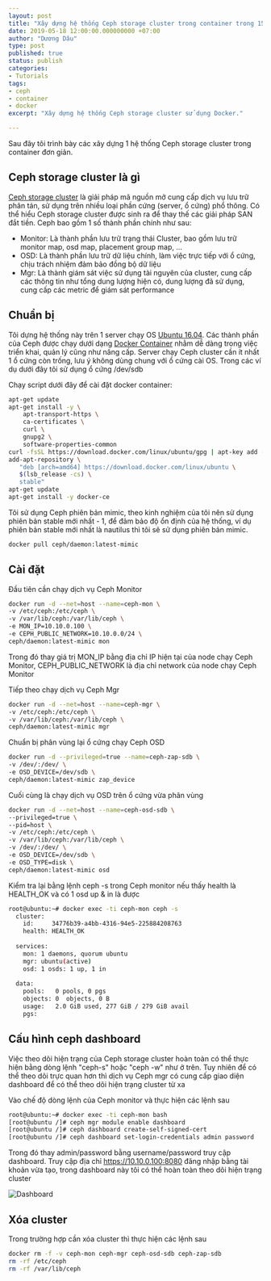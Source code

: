 ```yaml
---
layout: post
title: "Xây dựng hệ thống Ceph storage cluster trong container trong 15 phút"
date: 2019-05-18 12:00:00.000000000 +07:00
author: "Dương Dâu"
type: post
published: true
status: publish
categories: 
- Tutorials
tags:
- ceph
- container
- docker
excerpt: "Xây dựng hệ thống Ceph storage cluster sử dụng Docker."

---
```


Sau đây tôi trình bày các xây dựng 1 hệ thống Ceph storage cluster trong container đơn giản.

## Ceph storage cluster là gì

[Ceph storage cluster](https://ceph.com/) là giải pháp mã nguồn mở cung cấp dịch vụ lưu trữ phân tán, sử dụng trên nhiều loại phần cứng (server, ổ cứng) phổ thông. Có thể hiểu Ceph storage cluster được sinh ra để thay thế các giải pháp SAN đắt tiền.
Ceph bao gồm 1 số thành phần chính như sau:
* Monitor: Là thành phần lưu trữ trạng thái Cluster, bao gồm lưu trữ monitor map, osd map, placement group map, ...
* OSD: Là thành phần lưu trữ dữ liệu chính, làm việc trực tiếp với ổ cứng, chịu trách nhiệm đảm bảo đồng bộ dữ liệu
* Mgr: Là thành giám sát việc sử dụng tài nguyên của cluster, cung cấp các thông tin như tổng dung lượng hiện có, dung lượng đã sử dụng, cung cấp các metric để giám sát performance


## Chuẩn bị

Tôi dựng hệ thống này trên 1 server chạy OS [Ubuntu 16.04](http://releases.ubuntu.com/16.04/). Các thành phần của Ceph được chạy dưới dạng [Docker Container](https://www.docker.com/) nhằm dễ dàng trong việc triển khai, quản lý cũng như nâng cấp.
Server chạy Ceph cluster cần ít nhất 1 ổ cứng còn trống, lưu ý không dùng chung với ổ cứng cài OS. Trong các ví dụ dưới đây tôi sử dụng ổ cứng /dev/sdb

Chạy script dưới đây để cài đặt docker container:

```bash
apt-get update
apt-get install -y \
    apt-transport-https \
    ca-certificates \
    curl \
    gnupg2 \
    software-properties-common
curl -fsSL https://download.docker.com/linux/ubuntu/gpg | apt-key add -
add-apt-repository \
   "deb [arch=amd64] https://download.docker.com/linux/ubuntu \
   $(lsb_release -cs) \
   stable"
apt-get update
apt-get install -y docker-ce 
```

Tôi sử dụng Ceph phiên bản mimic, theo kinh nghiệm của tôi nên sử dụng phiên bản stable mới nhất - 1, để đảm bảo độ ổn định của hệ thống, ví dụ phiên bản stable mới nhất là nautilus thì tôi sẽ sử dụng phiên bản mimic.

```bash
docker pull ceph/daemon:latest-mimic
```

## Cài đặt

Đầu tiên cần chạy dịch vụ Ceph Monitor

```bash
docker run -d --net=host --name=ceph-mon \
-v /etc/ceph:/etc/ceph \
-v /var/lib/ceph:/var/lib/ceph \
-e MON_IP=10.10.0.100 \
-e CEPH_PUBLIC_NETWORK=10.10.0.0/24 \
ceph/daemon:latest-mimic mon
```
Trong đó thay giá trị MON_IP bằng địa chỉ IP hiện tại của node chạy Ceph Monitor, CEPH_PUBLIC_NETWORK là địa chỉ network của node chạy Ceph Monitor

Tiếp theo chạy dịch vụ Ceph Mgr

```bash
docker run -d --net=host --name=ceph-mgr \
-v /etc/ceph:/etc/ceph \
-v /var/lib/ceph:/var/lib/ceph \
ceph/daemon:latest-mimic mgr
```

Chuẩn bị phân vùng lại ổ cứng chạy Ceph OSD

```bash
docker run -d --privileged=true --name=ceph-zap-sdb \
-v /dev/:/dev/ \
-e OSD_DEVICE=/dev/sdb \
ceph/daemon:latest-mimic zap_device
```

Cuối cùng là chạy dịch vụ OSD trên ổ cứng vừa phân vùng

```bash
docker run -d --net=host --name=ceph-osd-sdb \
--privileged=true \
--pid=host \
-v /etc/ceph:/etc/ceph \
-v /var/lib/ceph:/var/lib/ceph \
-v /dev/:/dev/ \
-e OSD_DEVICE=/dev/sdb \
-e OSD_TYPE=disk \
ceph/daemon:latest-mimic osd
```

Kiểm tra lại bằng lệnh ceph -s trong Ceph monitor nếu thấy health là HEALTH_OK và có 1 osd up & in là được
```bash
root@ubuntu:~# docker exec -ti ceph-mon ceph -s
  cluster:
    id:     34776b39-a4bb-4316-94e5-225884208763
    health: HEALTH_OK
 
  services:
    mon: 1 daemons, quorum ubuntu
    mgr: ubuntu(active)
    osd: 1 osds: 1 up, 1 in
 
  data:
    pools:   0 pools, 0 pgs
    objects: 0  objects, 0 B
    usage:   2.0 GiB used, 277 GiB / 279 GiB avail
    pgs:     

```

## Cấu hình ceph dashboard

Việc theo dõi hiện trạng của Ceph storage cluster hoàn toàn có thể thực hiện bằng dòng lệnh "ceph-s" hoặc "ceph -w" như ở trên. Tuy nhiên để có thể theo dõi trực quan hơn thì dịch vụ Ceph mgr có cung cấp giao diện dashboard để có thể theo dõi hiện trạng cluster từ xa

Vào chế độ dòng lệnh của Ceph monitor và thực hiện các lệnh sau
```bash
root@ubuntu:~# docker exec -ti ceph-mon bash
[root@ubuntu /]# ceph mgr module enable dashboard
[root@ubuntu /]# ceph dashboard create-self-signed-cert
[root@ubuntu /]# ceph dashboard set-login-credentials admin password
```
Trong đó thay admin/password bằng username/password truy cập dashboard. 
Truy cập địa chỉ <https://10.10.0.100:8080> đăng nhập bằng tài khoản vừa tạo, trong dashboard này tôi có thể hoàn toàn theo dõi hiện trạng cluster

![Dashboard]( {{site.url}}/assets/img/2019/05/18/ceph_dashboard_02.PNG)

## Xóa cluster
Trong trường hợp cần xóa cluster thì thực hiện các lệnh sau
```bash
docker rm -f -v ceph-mon ceph-mgr ceph-osd-sdb ceph-zap-sdb
rm -rf /etc/ceph
rm -rf /var/lib/ceph

```

